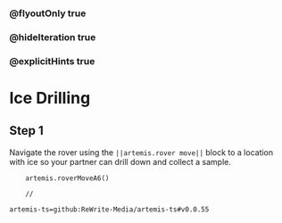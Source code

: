 ### @flyoutOnly true
### @hideIteration true
### @explicitHints true

# Ice Drilling

## Step 1
Navigate the rover using the ``||artemis.rover move||`` block to a location with ice so your partner can drill down and collect a sample.

```ghost
    artemis.roverMoveA6()
```
```template
    //
```

```package
artemis-ts=github:ReWrite-Media/artemis-ts#v0.0.55
```